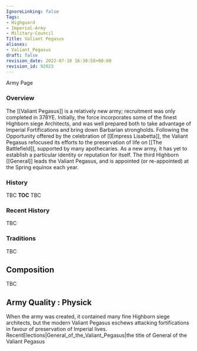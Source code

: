 ```yaml
---
IgnoreLinking: false
Tags:
- Highguard
- Imperial-Army
- Military-Council
Title: Valiant Pegasus
aliases:
- Valiant_Pegasus
draft: false
revision_date: 2022-07-10 16:30:58+00:00
revision_id: 92823
---
```


Army Page
### Overview
The [[Valiant Pegasus]] is a relatively new army; recruitment was only completed in 378YE. Initially, the force incorporates some of the finest Highborn siege Architects, and was well prepared both to take advantage of Imperial Fortifications and bring down Barbarian strongholds. Following the Opportunity offered by the celebration of [[Empress Lisabetta]], the Valiant Pegasus refocused its efforts to the preservation of life on [[The Battlefield]], supported by many apothecaries. As a new army, it has yet to establish a particular identity or reputation for itself.
The third Highborn [[General]] leads the Valiant Pegasus, and is appointed (or re-appointed) at the Spring equinox each year.
### History
TBC
__TOC__
TBC
### Recent History
TBC
### Traditions
TBC
## Composition
TBC
## Army Quality : Physick
When the army was created, it contained many fine Highborn siege architects, but the modern Valiant Pegasus eschews attacking fortifications in favour of preservation of Imperial lives.
RecentElections|General_of_the_Valiant_Pegasus|the title of General of the Valiant Pegasus